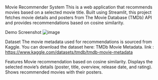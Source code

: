 Movie Recommender System
This is a web application that recommends movies based on a selected movie title. Built using 
Streamlit, this project fetches movie details and posters from The Movie Database (TMDb) API 
and provides recommendations based on cosine similarity.

Demo Screenshot
![image](https://github.com/user-attachments/assets/24a1bfca-6dfa-4211-bbf4-3bb6451c7ed8)


Dataset
The movie metadata used for recommendations is sourced from Kaggle. You can download the dataset here: TMDb Movie Metadata.
link : https://www.kaggle.com/datasets/tmdb/tmdb-movie-metadata

Features
Movie recommendation based on cosine similarity.
Displays the selected movie’s details (poster, title, overview, release date, and rating).
Shows recommended movies with their posters.
